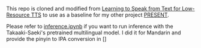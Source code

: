 This repo is cloned and modified from [Learning to Speak from Text for Low-Resource TTS](https://github.com/Takaaki-Saeki/zm-text-tts) to use as a baseline for my other project [PRESENT](https://github.com/iamanigeeit/present).

Please refer to [inference.ipynb](egs2/masmultts/tts1/inference.ipynb) if you want to run inference with the Takaaki-Saeki's pretrained multilingual model. I did it for Mandarin and provide the pinyin to IPA conversion in []


